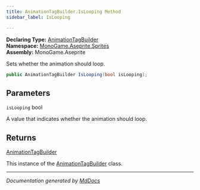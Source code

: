 ```yaml
---
title: AnimationTagBuilder.IsLooping Method
sidebar_label: IsLooping

---
```


**Declaring Type:** [AnimationTagBuilder](../)  
**Namespace:** [MonoGame.Aseprite.Sprites](../../)  
**Assembly:** MonoGame.Aseprite

Sets whether the animation should loop.

```csharp
public AnimationTagBuilder IsLooping(bool isLooping);
```

## Parameters

`isLooping`  bool

A value that indicates whether the animation should loop.

## Returns

[AnimationTagBuilder](../)

This instance of the [AnimationTagBuilder](../) class.

___

*Documentation generated by [MdDocs](https://github.com/ap0llo/mddocs)*

